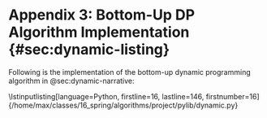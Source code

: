 # Appendix 3: Bottom-Up DP Algorithm Implementation {#sec:dynamic-listing}

Following is the implementation of the bottom-up dynamic programming algorithm
in @sec:dynamic-narrative:

\lstinputlisting[language=Python, firstline=16, lastline=146, firstnumber=16]{/home/max/classes/16_spring/algorithms/project/pylib/dynamic.py}



